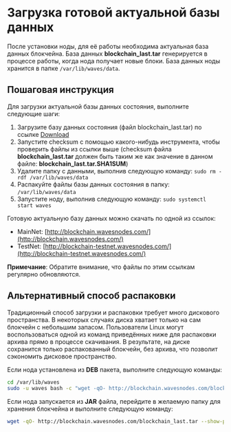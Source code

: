 # Загрузка готовой актуальной базы данных

После установки ноды, для её работы необходима актуальная база данных блокчейна.
База данных **blockchain_last.tar** генерируется в процессе работы, когда нода получает новые блоки.
База данных ноды хранится в папке `/var/lib/waves/data`.

## Пошаговая инструкция

Для загрузки актуальной базы данных состояния, выполните следующие шаги:

1. Загрузите базу данных состояния (файл blockchain_last.tar) по ссылке [Download](http://blockchain.wavesnodes.com)
2. Запустите checksum с помощью какого-нибудь инструмента, чтобы проверить файлы из ссылки выше (checksum файла **blockchain_last.tar** должен быть таким же как значение в данном файле: **blockchain_last.tar.SHA1SUM**)
3. Удалите папку с данными, выполнив следующую команду: `sudo rm -rdf /var/lib/waves/data`
4. Распакуйте файлы базы данных состояния в папку: `/var/lib/waves/data`
5. Запустите ноду, выполнив следующую команду: `sudo systemctl start waves`

Готовую актуальную базу данных можно скачать по одной из ссылок:

* MainNet: [http://blockchain.wavesnodes.com/](http://blockchain.wavesnodes.com/)
* TestNet: [http://blockchain-testnet.wavesnodes.com/](http://blockchain-testnet.wavesnodes.com/)

**Примечание**: Обратите внимание, что файлы по этим ссылкам регулярно обновляются.

## Альтернативный способ распаковки

Традиционный способ загрузки и распаковки требует много дискового пространства. В некоторых случаях диска хватает только на сам блокчейн с небольшим запасом.
Пользователи Linux могут воспользоваться одной из команд приведённых ниже для распаковки архива прямо в процессе скачивания. В результате, на диске сохранится только распакованный блокчейн, без архива, что позволит сэкономить дисковое пространство.

Если нода установлена из **DEB** пакета, выполните следующую команды:

```bash
cd /var/lib/waves
sudo -u waves bash -c "wget -qO- http://blockchain.wavesnodes.com/blockchain_last.tar --show-progress | tar xf -"
```

Если нода запускается из **JAR** файла, перейдите в желаемую папку для хранения блокчейна и выполните следующую команду:

```bash
wget -qO- http://blockchain.wavesnodes.com/blockchain_last.tar --show-progress | tar xf -
```
